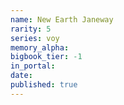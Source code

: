 ```yaml
---
name: New Earth Janeway
rarity: 5
series: voy
memory_alpha:
bigbook_tier: -1
in_portal:
date:
published: true
---
```



